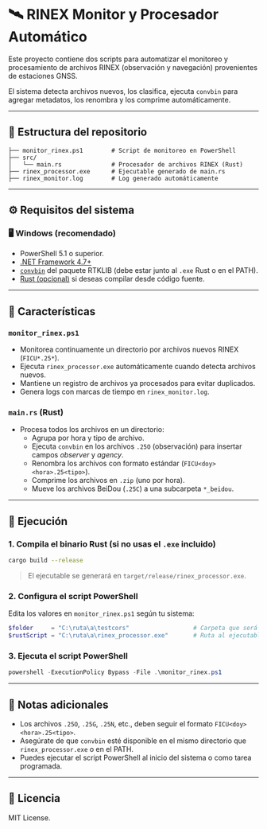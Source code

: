 # 🛰️ RINEX Monitor y Procesador Automático

Este proyecto contiene dos scripts para automatizar el monitoreo y procesamiento de archivos RINEX (observación y navegación) provenientes de estaciones GNSS. 

El sistema detecta archivos nuevos, los clasifica, ejecuta `convbin` para agregar metadatos, los renombra y los comprime automáticamente.

---

## 📁 Estructura del repositorio

```
├── monitor_rinex.ps1        # Script de monitoreo en PowerShell
├── src/
│   └── main.rs              # Procesador de archivos RINEX (Rust)
├── rinex_processor.exe      # Ejecutable generado de main.rs
├── rinex_monitor.log        # Log generado automáticamente
```

---

## ⚙️ Requisitos del sistema

### 🖥 Windows (recomendado)
- PowerShell 5.1 o superior.
- [.NET Framework 4.7+](https://dotnet.microsoft.com/en-us/download/dotnet-framework)
- [`convbin`](https://rtkexplorer.com/downloads/) del paquete RTKLIB (debe estar junto al `.exe` Rust o en el PATH).
- [Rust (opcional)](https://www.rust-lang.org/) si deseas compilar desde código fuente.

---

## 📌 Características

### `monitor_rinex.ps1`
- Monitorea continuamente un directorio por archivos nuevos RINEX (`FICU*.25*`).
- Ejecuta `rinex_processor.exe` automáticamente cuando detecta archivos nuevos.
- Mantiene un registro de archivos ya procesados para evitar duplicados.
- Genera logs con marcas de tiempo en `rinex_monitor.log`.

### `main.rs` (Rust)
- Procesa todos los archivos en un directorio:
  - Agrupa por hora y tipo de archivo.
  - Ejecuta `convbin` en los archivos `.25O` (observación) para insertar campos *observer* y *agency*.
  - Renombra los archivos con formato estándar (`FICU<doy><hora>.25<tipo>`).
  - Comprime los archivos en `.zip` (uno por hora).
  - Mueve los archivos BeiDou (`.25C`) a una subcarpeta `*_beidou`.

---

## 🚀 Ejecución

### 1. Compila el binario Rust (si no usas el `.exe` incluido)

```bash
cargo build --release
```

> El ejecutable se generará en `target/release/rinex_processor.exe`.

### 2. Configura el script PowerShell

Edita los valores en `monitor_rinex.ps1` según tu sistema:

```powershell
$folder     = "C:\ruta\a\testcors"                  # Carpeta que será monitoreada
$rustScript = "C:\ruta\a\rinex_processor.exe"       # Ruta al ejecutable Rust
```

### 3. Ejecuta el script PowerShell

```powershell
powershell -ExecutionPolicy Bypass -File .\monitor_rinex.ps1
```

---

## 🧠 Notas adicionales

- Los archivos `.25O`, `.25G`, `.25N`, etc., deben seguir el formato `FICU<doy><hora>.25<tipo>`.
- Asegúrate de que `convbin` esté disponible en el mismo directorio que `rinex_processor.exe` o en el PATH.
- Puedes ejecutar el script PowerShell al inicio del sistema o como tarea programada.

---

## 📄 Licencia

MIT License.
